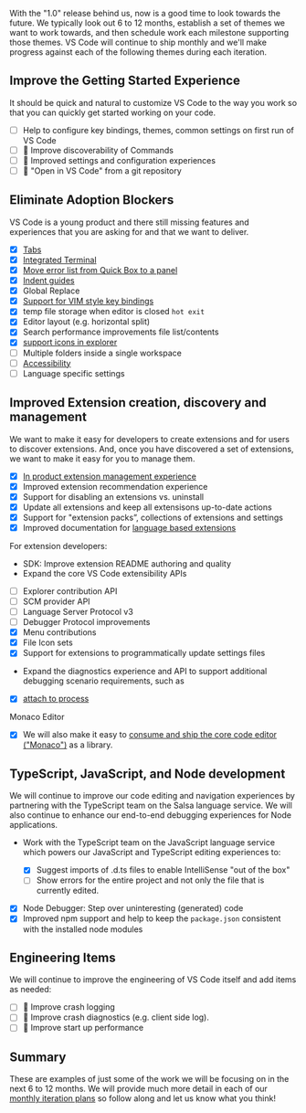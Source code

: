 With the "1.0" release behind us, now is a good time to look towards the future. We typically look out 6 to 12 months, establish a set of themes we want to work towards, and then schedule work each milestone supporting those themes. VS Code will continue to ship monthly and we'll make progress against each of the following themes during each iteration.

## Improve the Getting Started Experience

It should be quick and natural to customize VS Code to the way you work so that you can quickly get started working on your code.

* [ ] Help to configure key bindings, themes, common settings on first run of VS Code
* [ ] :runner: Improve discoverability of Commands
* [ ] :runner: Improved settings and configuration experiences
* [ ] :runner: "Open in VS Code" from a git repository

## Eliminate Adoption Blockers

VS Code is a young product and there still missing features and experiences that you are asking for and that we want to deliver.

* [x] [Tabs](https://github.com/Microsoft/vscode/issues/224)
* [x] [Integrated Terminal](https://github.com/Microsoft/vscode/issues/143)
* [x] [Move error list from Quick Box to a panel](https://github.com/Microsoft/vscode/issues/6679)
* [x] [Indent guides](https://github.com/Microsoft/vscode/issues/2192)
* [x] Global Replace
* [x] [Support for VIM style key bindings](https://github.com/Microsoft/vscode/issues/3600)
* [x] temp file storage when editor is closed `hot exit`
* [x] Editor layout (e.g. horizontal split)
* [x] Search performance improvements file list/contents
* [x] [support icons in explorer](https://github.com/Microsoft/vscode/issues/211)
* [ ] Multiple folders inside a single workspace
* [ ] [Accessibility](https://github.com/Microsoft/vscode/issues/6583) 
* [ ] Language specific settings

## Improved Extension creation, discovery and management

We want to make it easy for developers to create extensions and for users to discover extensions. And, once you have discovered a set of extensions, we want to make it easy for you to manage them.

* [x] [In product extension management experience](https://github.com/Microsoft/vscode/issues/637)
* [x] Improved extension recommendation experience
* [x] Support for disabling an extensions vs. uninstall
* [x] Update all extensions and keep all extensisons up-to-date actions
* [x] Support for "extension packs”, collections of extensions and settings
* [x] Improved documentation for [language based extensions](http://code.visualstudio.com/docs/extensions/language-support)

For extension developers:

* SDK: Improve extension README authoring and quality
* Expand the core VS Code extensibility APIs
 - [ ] Explorer contribution API
 - [ ] SCM provider API
 - [ ] Language Server Protocol v3
 - [ ] Debugger Protocol improvements 
 - [x] Menu contributions
 - [x] File Icon sets
 - [x] Support for extensions to programmatically update settings files
* Expand the diagnostics experience and API to support additional debugging scenario requirements, such as
 - [x] [attach to process](https://github.com/Microsoft/vscode/issues/6569)

Monaco Editor
- [x] We will also make it easy to [consume and ship the core code editor ("Monaco")](https://github.com/Microsoft/vscode/issues/446) as a library.

## TypeScript, JavaScript, and Node development

We will continue to improve our code editing and navigation experiences by partnering with the TypeScript team on the Salsa language service. We will also continue to enhance our end-to-end debugging experiences for Node applications.

* Work with the TypeScript team on the JavaScript language service which powers our JavaScript and TypeScript editing experiences to:

  * [x] Suggest imports of .d.ts files to enable IntelliSense "out of the box"
  * [ ] Show errors for the entire project and not only the file that is currently edited.

* [x] Node Debugger: Step over uninteresting (generated) code
* [x] Improved npm support and help to keep the `package.json` consistent with the installed node modules

## Engineering Items

We will continue to improve the engineering of VS Code itself and add items as needed:
* [ ] :runner: Improve crash logging
* [ ] :runner: Improve crash diagnostics (e.g. client side log).
* [ ] :runner: Improve start up performance

## Summary

These are examples of just some of the work we will be focusing on in the next 6 to 12 months. We will provide much more detail in each of our [monthly iteration plans](https://github.com/Microsoft/vscode/wiki/Iteration-Plans) so follow along and let us know what you think!
